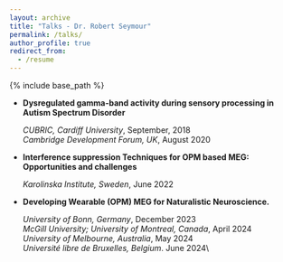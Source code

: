 ```yaml
---
layout: archive
title: "Talks - Dr. Robert Seymour"
permalink: /talks/
author_profile: true
redirect_from:
  - /resume
---
```


{% include base_path %}

- **Dysregulated gamma-band activity during sensory processing in Autism Spectrum Disorder**

    *CUBRIC, Cardiff University*, September, 2018\
    *Cambridge Development Forum, UK*, August 2020

- **Interference suppression Techniques for OPM based MEG: Opportunities and challenges**

    *Karolinska Institute, Sweden*, June 2022

- **Developing Wearable (OPM) MEG for Naturalistic Neuroscience.**

    *University of Bonn, Germany*, December 2023\
    *McGill University; University of Montreal, Canada*, April 2024\
    *University of Melbourne, Australia*, May 2024\
    *Université libre de Bruxelles, Belgium*. June 2024\

